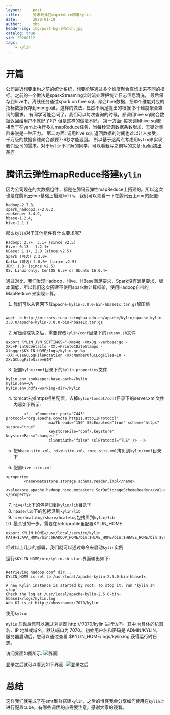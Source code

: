 ```yaml
---
layout:     post
title:      腾讯云弹性mapreduce部署kylin
date:       2020-01-10
author:     xhb
header-img: img/post-bg-iWatch.jpg
catalog: true
sid: 20200112
tags:
    - kylin
---
```


# 开篇
公司最近想要重构之前的统计系统，想要能够通过多个维度聚合查询出来不同的指标。之前的一个做法是sparkStreaming实时流处理把统计日志信息清洗，
最后保存到hive中。离线任务通过spark on hive sql，聚合hive数据，把单个维度对应的指标数据保存到mongo里。这样的做法，显然不满足提出的根据
多个维度聚合查询的需求。
有同学可能会问了，我们可以每次查询的时候，都调用hive sql聚合数据返回给用户不就好了吗? 
但是这样的做法不好。
第一方面: 每次调用hive sql都相当于在yarn上执行多次mapReduce任务，当每秒查询数据条数增加，无疑对集群来说是一种压力。
第二方面: 调用hive sql, 返回数据的时间也难以让人接受，千万级的数据多维聚合都要7-8秒才能返回。
所以基于这两点考虑用`kylin`来实现我们公司的需求。对于`kylin`不了解的同学，可以看我写之前写的文章:
[kylin初出茅庐](https://xhb3909.com/2020/01/10/kylin%E5%88%9D%E5%87%BA%E8%8C%85%E5%BA%90/)

# 腾讯云弹性mapReduce搭建`kylin`
因为公司现在的大数据组件，都是在腾讯云弹性mapReduce上搭建的。所以这次也是在腾讯云emr基础上搭建`kylin`。
我们可以先看一下在腾讯云上emr的配置:
```
hadoop-2.7.3,
spark_hadoop2.7-2.0.2,
zookeeper-3.4.9,
hbase-1.2.4,
hive-2.1.1

```
那么`kylin`对于其他组件有什么要求呢?
```
Hadoop: 2.7+, 3.1+ (since v2.5)
Hive: 0.13 - 1.2.1+
HBase: 1.1+, 2.0 (since v2.5)
Spark (可选) 2.3.0+
Kafka (可选) 1.0.0+ (since v2.5)
JDK: 1.8+ (since v2.5)
OS: Linux only, CentOS 6.5+ or Ubuntu 16.0.4+

```

通过对比，我们发现Hadoop、Hive、HBase满足要求，Spark没有满足要求，版本偏低，所以我们这次搭建不使用spark做计算框架，使用Hadoop自带的MapReduce
来实现计算。

1. 我们可以从官网下载`apache-kylin-3.0.0-bin-hbase1x.tar.gz`解压缩

```shell

wget -b http://mirrors.tuna.tsinghua.edu.cn/apache/kylin/apache-kylin-3.0.0/apache-kylin-3.0.0-bin-hbase1x.tar.gz

```

2. 解压缩成功之后，需要修改`kylin/conf`目录下的`setenv.sh`文件

```
export KYLIN_JVM_SETTINGS="-Xms4g -Xmx8g -verbose:gc -XX:+PrintGCDetails -XX:+PrintGCDateStamps -Xloggc:$KYLIN_HOME/logs/kylin.gc.%p 
-XX:+UseGCLogFileRotation -XX:NumberOfGCLogFiles=10 -XX:GCLogFileSize=64M"

```

3. 配置`kylin/conf`目录下的`kylin.properties`文件

```
kylin.env.zookeeper-base-path=/kylin
kylin.env=QA
kylin.env.hdfs-working-dir=/kylin

```

4. tomcat去掉https相关配置，去掉`kylin/tomcat/conf`目录下的server.xml文件内容如下所示:

```
        <!-- <Connector port="7443" protocol="org.apache.coyote.http11.Http11Protocol"
                   maxThreads="150" SSLEnabled="true" scheme="https" secure="true"
                   keystoreFile="conf/.keystore" keystorePass="changeit"
                   clientAuth="false" sslProtocol="TLS" /> -->

```

5. 把`hbase-site.xml`、`hive-site.xml`、`core-site.xml`拷贝到`kylin/conf`目录下

6. 配置`hive-site.xml`

```
<property>
        <name>metastore.storage.schema.reader.impl</name>
        <value>org.apache.hadoop.hive.metastore.SerDeStorageSchemaReader</value>
</property>

```

7. `hive/lib`下的包拷贝到`kylin/lib`目录下
8. `hbase/lib`下的包拷贝到`kylin/lib`
9. `hive/hcatalog/share/hcatelog`包拷贝到`kylin/lib`
10. 最关键的一步，需要在/etc/profile里配置KYLIN_HOME

```
export KYLIN_HOME=/usr/local/service/kylin
PATH=$JAVA_HOME/bin:$HADOOP_HOME/bin:$HIVE_HOME/bin:$HBASE_HOME/bin:$SPARK_HOME/bin:$KYLIN_HOME/bin:$PATH

```

经过以上几步的部署，我们就可以通过命令来启动`kylin`实例

运行`$KYLIN_HOME/bin/kylin.sh start`界面输出如下:

```

Retrieving hadoop conf dir...
KYLIN_HOME is set to /usr/local/apache-kylin-2.5.0-bin-hbase1x
......
A new Kylin instance is started by root. To stop it, run 'kylin.sh stop'
Check the log at /usr/local/apache-kylin-2.5.0-bin-hbase1x/logs/kylin.log
Web UI is at http://<hostname>:7070/kylin

```

使用`kylin`:

`Kylin` 启动后您可以通过浏览器 http://<hostname>:7070/kylin 进行访问。其中 <hostname> 为具体的机器名、IP 地址或域名，默认端口为 7070。
初始用户名和密码是 ADMIN/KYLIN。服务器启动后，您可以通过查看 $KYLIN_HOME/logs/kylin.log 获得运行时日志。

访问界面如图所示:
![界面](https://pic.kuaizhan.com/g3/cb/d1/5838-c5d1-48bf-a493-431923bac22237)

登录之后就可以看到如下界面:
![登录之后](https://pic.kuaizhan.com/g3/00/b7/5b79-d73c-4a16-8acc-eeaa35a75cf906)

# 总结
这样我们就完成了在emr集群搭建`kylin`，之后的博客我会分享如何使用在`kylin`上进行配置cube，有哪些调优的点需要注意。感谢大家的观看。